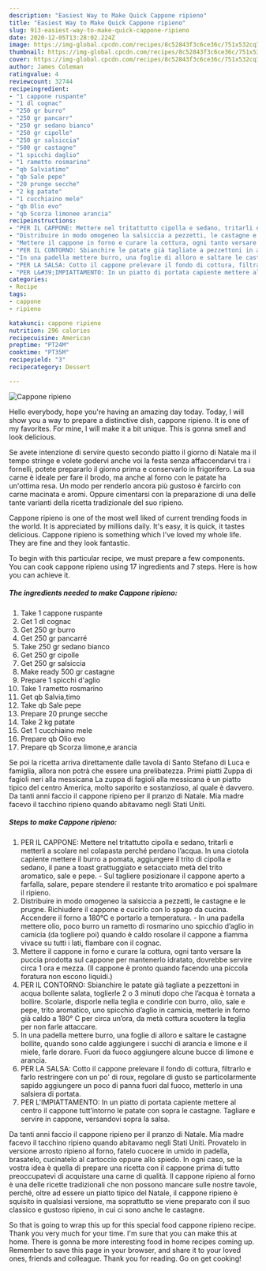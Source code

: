 ```yaml
---
description: "Easiest Way to Make Quick Cappone ripieno"
title: "Easiest Way to Make Quick Cappone ripieno"
slug: 913-easiest-way-to-make-quick-cappone-ripieno
date: 2020-12-05T13:28:02.224Z
image: https://img-global.cpcdn.com/recipes/8c52843f3c6ce36c/751x532cq70/cappone-ripieno-recipe-main-photo.jpg
thumbnail: https://img-global.cpcdn.com/recipes/8c52843f3c6ce36c/751x532cq70/cappone-ripieno-recipe-main-photo.jpg
cover: https://img-global.cpcdn.com/recipes/8c52843f3c6ce36c/751x532cq70/cappone-ripieno-recipe-main-photo.jpg
author: James Coleman
ratingvalue: 4
reviewcount: 32744
recipeingredient:
- "1 cappone ruspante"
- "1 dl cognac"
- "250 gr burro"
- "250 gr pancarr"
- "250 gr sedano bianco"
- "250 gr cipolle"
- "250 gr salsiccia"
- "500 gr castagne"
- "1 spicchi daglio"
- "1 rametto rosmarino"
- "qb Salviatimo"
- "qb Sale pepe"
- "20 prunge secche"
- "2 kg patate"
- "1 cucchiaino mele"
- "qb Olio evo"
- "qb Scorza limonee arancia"
recipeinstructions:
- "PER IL CAPPONE: Mettere nel tritattutto cipolla e sedano, tritarli e metterli a scolare nel colapasta perché perdano l’acqua. In una ciotola capiente mettere il burro a pomata, aggiungere il trito di cipolla e sedano, il pane a toast grattuggiato e setacciato metà del trito aromatico, sale e pepe. Sul tagliere posizionare il cappone aperto a farfalla, salare, pepare stendere il restante trito aromatico e poi spalmare il ripieno."
- "Distribuire in modo omogeneo la salsiccia a pezzetti, le castagne e le prugne. Richiudere il cappone e cucirlo con lo spago da cucina. Accendere il forno a 180°C e portarlo a temperatura. In una padella mettere olio, poco burro un rametto di rosmarino uno spicchio d’aglio in camicia (da togliere poi) quando è caldo rosolare il cappone a fiamma vivace su tutti i lati, flambare con il cognac."
- "Mettere il cappone in forno e curare la cottura, ogni tanto versare la puccia prodotta sul cappone per mantenerlo idratato, dovrebbe servire circa 1 ora e mezza. (Il cappone è pronto quando facendo una piccola foratura non escono liquidi.)"
- "PER IL CONTORNO: Sbianchire le patate già tagliate a pezzettoni in acqua bollente salata, toglierle 2 o 3 minuti dopo che l’acqua è tornata a bollire. Scolarle, disporle nella teglia e condirle con burro, olio, sale e pepe, trito aromatico, uno spicchio d’aglio in camicia, metterle in forno già caldo a 180° C per circa un’ora, da metà cottura scuotere la teglia per non farle attaccare."
- "In una padella mettere burro, una foglie di alloro e saltare le castagne bollite, quando sono calde aggiungere i succhi di arancia e limone e il miele, farle dorare. Fuori da fuoco aggiungere alcune bucce di limone e arancia."
- "PER LA SALSA: Cotto il cappone prelevare il fondo di cottura, filtrarlo e farlo restringere con un po&#39; di roux, regolare di gusto se particolarmente sapido aggiungere un poco di panna fuori dal fuoco, metterlo in una salsiera di portata."
- "PER L&#39;IMPIATTAMENTO: In un piatto di portata capiente mettere al centro il cappone tutt’intorno le patate con sopra le castagne. Tagliare e servire in cappone, versandovi sopra la salsa."
categories:
- Recipe
tags:
- cappone
- ripieno

katakunci: cappone ripieno 
nutrition: 296 calories
recipecuisine: American
preptime: "PT24M"
cooktime: "PT35M"
recipeyield: "3"
recipecategory: Dessert

---
```



![Cappone ripieno](https://img-global.cpcdn.com/recipes/8c52843f3c6ce36c/751x532cq70/cappone-ripieno-recipe-main-photo.jpg)

Hello everybody, hope you're having an amazing day today. Today, I will show you a way to prepare a distinctive dish, cappone ripieno. It is one of my favorites. For mine, I will make it a bit unique. This is gonna smell and look delicious.

Se avete intenzione di servire questo secondo piatto il giorno di Natale ma il tempo stringe e volete godervi anche voi la festa senza affaccendarvi tra i fornelli, potete prepararlo il giorno prima e conservarlo in frigorifero. La sua carne è ideale per fare il brodo, ma anche al forno con le patate ha un&#39;ottima resa. Un modo per renderlo ancora più gustoso è farcirlo con carne macinata e aromi. Oppure cimentarsi con la preparazione di una delle tante varianti della ricetta tradizionale del suo ripieno.

Cappone ripieno is one of the most well liked of current trending foods in the world. It is appreciated by millions daily. It's easy, it is quick, it tastes delicious. Cappone ripieno is something which I've loved my whole life. They are fine and they look fantastic.


To begin with this particular recipe, we must prepare a few components. You can cook cappone ripieno using 17 ingredients and 7 steps. Here is how you can achieve it.

<!--inarticleads1-->

##### The ingredients needed to make Cappone ripieno:

1. Take 1 cappone ruspante
1. Get 1 dl cognac
1. Get 250 gr burro
1. Get 250 gr pancarré
1. Take 250 gr sedano bianco
1. Get 250 gr cipolle
1. Get 250 gr salsiccia
1. Make ready 500 gr castagne
1. Prepare 1 spicchi d&#39;aglio
1. Take 1 rametto rosmarino
1. Get qb Salvia,timo
1. Take qb Sale pepe
1. Prepare 20 prunge secche
1. Take 2 kg patate
1. Get 1 cucchiaino mele
1. Prepare qb Olio evo
1. Prepare qb Scorza limone,e arancia


Se poi la ricetta arriva direttamente dalle tavola di Santo Stefano di Luca e famiglia, allora non potrà che essere una prelibatezza. Primi piatti Zuppa di fagioli neri alla messicana La zuppa di fagioli alla messicana è un piatto tipico del centro America, molto saporito e sostanzioso, al quale è davvero. Da tanti anni faccio il cappone ripieno per il pranzo di Natale. Mia madre facevo il tacchino ripieno quando abitavamo negli Stati Uniti. 

<!--inarticleads2-->

##### Steps to make Cappone ripieno:

1. PER IL CAPPONE: Mettere nel tritattutto cipolla e sedano, tritarli e metterli a scolare nel colapasta perché perdano l’acqua. In una ciotola capiente mettere il burro a pomata, aggiungere il trito di cipolla e sedano, il pane a toast grattuggiato e setacciato metà del trito aromatico, sale e pepe. - Sul tagliere posizionare il cappone aperto a farfalla, salare, pepare stendere il restante trito aromatico e poi spalmare il ripieno.
1. Distribuire in modo omogeneo la salsiccia a pezzetti, le castagne e le prugne. Richiudere il cappone e cucirlo con lo spago da cucina. Accendere il forno a 180°C e portarlo a temperatura. - In una padella mettere olio, poco burro un rametto di rosmarino uno spicchio d’aglio in camicia (da togliere poi) quando è caldo rosolare il cappone a fiamma vivace su tutti i lati, flambare con il cognac.
1. Mettere il cappone in forno e curare la cottura, ogni tanto versare la puccia prodotta sul cappone per mantenerlo idratato, dovrebbe servire circa 1 ora e mezza. (Il cappone è pronto quando facendo una piccola foratura non escono liquidi.)
1. PER IL CONTORNO: Sbianchire le patate già tagliate a pezzettoni in acqua bollente salata, toglierle 2 o 3 minuti dopo che l’acqua è tornata a bollire. Scolarle, disporle nella teglia e condirle con burro, olio, sale e pepe, trito aromatico, uno spicchio d’aglio in camicia, metterle in forno già caldo a 180° C per circa un’ora, da metà cottura scuotere la teglia per non farle attaccare.
1. In una padella mettere burro, una foglie di alloro e saltare le castagne bollite, quando sono calde aggiungere i succhi di arancia e limone e il miele, farle dorare. Fuori da fuoco aggiungere alcune bucce di limone e arancia.
1. PER LA SALSA: Cotto il cappone prelevare il fondo di cottura, filtrarlo e farlo restringere con un po&#39; di roux, regolare di gusto se particolarmente sapido aggiungere un poco di panna fuori dal fuoco, metterlo in una salsiera di portata.
1. PER L&#39;IMPIATTAMENTO: In un piatto di portata capiente mettere al centro il cappone tutt’intorno le patate con sopra le castagne. Tagliare e servire in cappone, versandovi sopra la salsa.


Da tanti anni faccio il cappone ripieno per il pranzo di Natale. Mia madre facevo il tacchino ripieno quando abitavamo negli Stati Uniti. Provatelo in versione arrosto ripieno al forno, fatelo cuocere in umido in padella, brasatelo, cucinatelo al cartoccio oppure allo spiedo. In ogni caso, se la vostra idea è quella di prepare una ricetta con il cappone prima di tutto preoccupatevi di acquistare una carne di qualità. Il cappone ripieno al forno è una delle ricette tradizionali che non possono mancare sulle nostre tavole, perché, oltre ad essere un piatto tipico del Natale, il cappone ripieno è squisito in qualsiasi versione, ma soprattutto se viene preparato con il suo classico e gustoso ripieno, in cui ci sono anche le castagne. 

So that is going to wrap this up for this special food cappone ripieno recipe. Thank you very much for your time. I'm sure that you can make this at home. There is gonna be more interesting food in home recipes coming up. Remember to save this page in your browser, and share it to your loved ones, friends and colleague. Thank you for reading. Go on get cooking!
